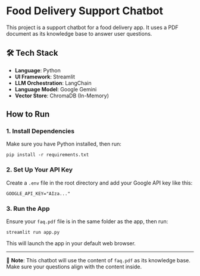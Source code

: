 
# Food Delivery Support Chatbot

This project is a support chatbot for a food delivery app. It uses a PDF document as its knowledge base to answer user questions.

## 🛠 Tech Stack

- **Language**: Python
- **UI Framework**: Streamlit
- **LLM Orchestration**: LangChain
- **Language Model**: Google Gemini
- **Vector Store**: ChromaDB (In-Memory)

## How to Run

### 1. Install Dependencies

Make sure you have Python installed, then run:

```
pip install -r requirements.txt
```

### 2. Set Up Your API Key

Create a `.env` file in the root directory and add your Google API key like this:

```
GOOGLE_API_KEY="AIza..."
```

### 3. Run the App

Ensure your `faq.pdf` file is in the same folder as the app, then run:

```
streamlit run app.py
```

This will launch the app in your default web browser.

---

📄 **Note**: This chatbot will use the content of `faq.pdf` as its knowledge base. Make sure your questions align with the content inside.

